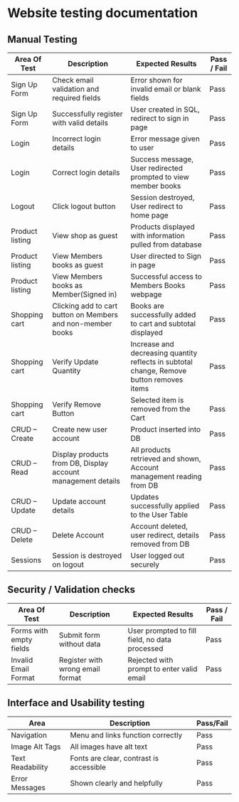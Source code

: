 # Website testing documentation

## Manual Testing

| Area Of Test		| Description                                | Expected Results                                                | Pass / Fail |
|-----------------------|--------------------------------------------|-----------------------------------------------------------------|-------------|
|Sign Up Form		| Check email validation and required fields | Error shown for invalid email or blank fields                   | Pass	     |
|Sign Up Form  		| Successfully register with valid details   | User created in SQL, redirect to sign in page                   | Pass	     |
|Login 	       		| Incorrect login details                    | Error message given to user 	          		       | Pass	     |
|Login         		| Correct login details			     | Success message, User redirected prompted to view member books  | Pass	     |
|Logout        		| Click logout button    		     | Session destroyed, User redirect to home page                   | Pass	     |
|Product listing        | View shop as guest    		     | Products displayed with information pulled from database        | Pass	     |
|Product listing        | View Members books as guest    	     | User directed to Sign in page     			       | Pass	     |
|Product listing        | View Members books as Member(Signed in)    | Successful access to Members Books webpage 		       | Pass	     |
|Shopping cart          | Clicking add to cart button on Members and non-member books   | Books are successfully added to cart and subtotal displayed	       | Pass	     |
|Shopping cart      | Verify Update Quantity   | Increase and decreasing quantity reflects in subtotal change, Remove button removes items		       | Pass	     |
|Shopping cart      | Verify Remove Button   | Selected item is removed from the Cart		       | Pass	     |
| CRUD – Create     | Create new user account                               | Product inserted into DB                          	| Pass      |
| CRUD – Read       | Display products from DB, Display account management details                               | All products retrieved and shown, Account management reading from DB                 	| Pass      |          
| CRUD – Update     | Update account details                                   | Updates successfully applied to the User Table                              	| Pass      |          
| CRUD – Delete     | Delete Account                                        | Account deleted, user redirect, details removed from DB                           	| Pass      |     
| Sessions          | Session is destroyed on logout              | User logged out securely                          | Pass      | 


## Security / Validation checks

| Area Of Test		| Description                                | Expected Results                                                | Pass / Fail |
|-----------------------|--------------------------------------------|-----------------------------------------------------------------|-------------|
| Forms with empty fields    | Submit form without data                               | User prompted to fill field, no data processed    | Pass          |       
| Invalid Email Format      | Register with wrong email format                       | Rejected with prompt to enter valid email                | Pass           |

## Interface and Usability testing

| Area                     | Description                                      | Pass/Fail |
|--------------------------|--------------------------------------------------|------------
| Navigation               | Menu and links function correctly                | Pass          |
| Image Alt Tags           | All images have alt text                         | Pass          |
| Text Readability         | Fonts are clear, contrast is accessible          | Pass          |
| Error Messages           | Shown clearly and helpfully                      | Pass          |
